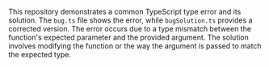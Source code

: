 This repository demonstrates a common TypeScript type error and its solution. The `bug.ts` file shows the error, while `bugSolution.ts` provides a corrected version.  The error occurs due to a type mismatch between the function's expected parameter and the provided argument.  The solution involves modifying the function or the way the argument is passed to match the expected type.